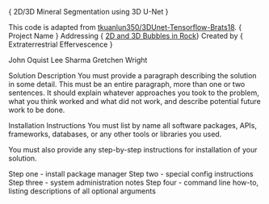 { 2D/3D Mineral Segmentation using 3D U-Net }

This code is adapted from [tkuanlun350/3DUnet-Tensorflow-Brats18](https://github.com/tkuanlun350/3DUnet-Tensorflow-Brats18).
{ Project Name }
Addressing { 
[2D and 3D Bubbles in Rock](https://github.com/amnh/HackTheSolarSystem/wiki/3D-and-2D-Bubbles-In-Rock)}
Created by { Extraterrestrial Effervescence }

John Oquist
Lee Sharma
Gretchen Wright

Solution Description
You must provide a paragraph describing the solution in some detail. This must be an entire paragraph, more than one or two sentences. It should explain whatever approaches you took to the problem, what you think worked and what did not work, and describe potential future work to be done.

Installation Instructions
You must list by name all software packages, APIs, frameworks, databases, or any other tools or libraries you used.

You must also provide any step-by-step instructions for installation of your solution.

Step one - install package manager
Step two - special config instructions
Step three - system administration notes
Step four - command line how-to, listing descriptions of all optional arguments
